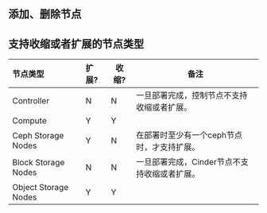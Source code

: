 ## 添加、删除节点

## 支持收缩或者扩展的节点类型

| 节点类型 | 扩展? | 收缩? | 备注 |
| :--- | :--- | --- | --- |
| Controller | N | N | 一旦部署完成，控制节点不支持收缩或者扩展。 |
| Compute | Y | Y |  |
| Ceph Storage Nodes | Y | N | 在部署时至少有一个ceph节点时，才支持扩展。 |
| Block Storage Nodes | N | N | 一旦部署完成，Cinder节点不支持收缩或者扩展。 |
| Object Storage Nodes | Y | Y |  |

## 



